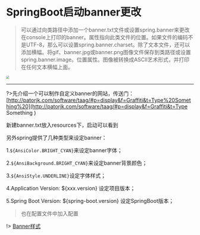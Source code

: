 # SpringBoot启动banner更改

> 可以通过向类路径中添加一个banner.txt文件或设置spring.banner来更改在console上打印的banner。属性指向此类文件的位置。如果文件的编码不是UTF-8，那么可以设置spring.banner.charset。除了文本文件，还可以添加横幅。将gif、banner.jpg或banner.png图像文件保存到类路径或设置spring.banner.image。位置属性。图像被转换成ASCII艺术形式，并打印在任何文本横幅上面。

<img style="display: block; margin: 0 auto;zoom: 50%;" src="blog/sprintboot/Others/picture/1610367914(1).jpg"/>



------

?>先介绍一个可以制作自定义banner的网站，传送门：[http://patorjk.com/software/taag/#p=display&f=Graffiti&t=Type%20Something%20](http://patorjk.com/software/taag/#p=display&f=Graffiti&t=Type Something )



新建banner.txt放入resources下，启动可以看到

另外spring提供了几种类型来设定banner：

1.`${AnsiColor.BRIGHT_CYAN}`来设定banner字体；

2.`${AnsiBackground.BRIGHT_CYAN}`来设定banner背景颜色；

3.`${AnsiStyle.UNDERLINE}`设定字体样式；

4.Application Version: ${xxx.version}  设定项目版本；

5.Spring Boot Version: ${spring-boot.version}  设定SpringBoot版本；



> 也在配置文件中加入配置

!> <a href="#/blog/sprintboot/Others/Banner - 样式.md"  target="_blank">Banner样式</a>